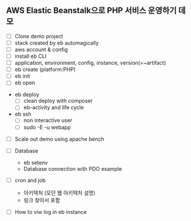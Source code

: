 ## AWS Elastic Beanstalk으로 PHP 서비스 운영하기 데모

- [ ] Clone demo project
- [ ] stack created by eb automagically
- [ ] aws account & config
- [ ] install eb CLI
- [ ] application, environment, config, instance, version(=~artifact)
- [ ] eb create (platform:PHP)
- [ ] eb init
- [ ] eb open
- eb deploy
   - [ ] clean deploy with composer
   - [ ]  eb-activity and life cycle
- eb ssh
   - [ ] non interactive user
   - [ ] sudo -E -u webapp
- [ ] Scale out demo using apache bench
- [ ] Database
   - eb setenv
   - Database connection with PDO example
- [ ] cron and job
   - 아키텍처 (모던 웹 아키텍처 설명)
   - 링크 찾아서 포함
- [ ] How to viw log in eb instance

